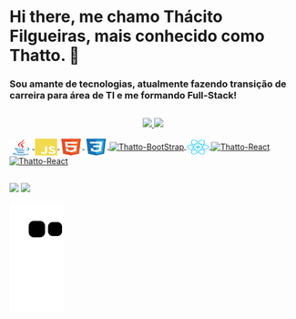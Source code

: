 # Hi there, me chamo Thácito Filgueiras, mais conhecido como Thatto. 👋</br><h3>Sou amante de tecnologias, atualmente fazendo transição de carreira para área de TI e me formando Full-Stack!<h3>

##

<div align="center">
  <a href="https://github.com/ThattoDev">
  <img height="180em" src="https://github-readme-stats.vercel.app/api?username=ThattoDev&show_icons=true&theme=aura&include_all_commits=true&count_private=true"/>
  <img height="180em" src="https://github-readme-stats.vercel.app/api/top-langs/?username=ThattoDev&layout=compact&langs_count=7&theme=aura"/>
</div>
<div style="display: inline_block"><br>
  <img align="center" alt="Thatto-Csharp" height="30" width="40" src="https://raw.githubusercontent.com/devicons/devicon/master/icons/java/java-original.svg">
  <img align="center" alt="Thatto-Js" height="30" width="40" src="https://raw.githubusercontent.com/devicons/devicon/master/icons/javascript/javascript-plain.svg">
  <img align="center" alt="Thatto-HTML" height="30" width="40" src="https://raw.githubusercontent.com/devicons/devicon/master/icons/html5/html5-original.svg">
  <img align="center" alt="Thatto-CSS" height="30" width="40" src="https://raw.githubusercontent.com/devicons/devicon/master/icons/css3/css3-original.svg">
  <img align="center" alt="Thatto-BootStrap" height="30" width="40" src="https://cdn.jsdelivr.net/gh/devicons/devicon/icons/android/android-original.svg"/>
  <img align="center" alt="Thatto-React" height="30" width="40" src="https://raw.githubusercontent.com/devicons/devicon/master/icons/react/react-original.svg">
  <img align="center" alt="Thatto-React" height="30" width="40" src="https://cdn.jsdelivr.net/gh/devicons/devicon/icons/bootstrap/bootstrap-original.svg" />
  <img align="center" alt="Thatto-React" height="30" width="40" src="https://cdn.jsdelivr.net/gh/devicons/devicon/icons/postgresql/postgresql-original.svg"/>
</div>
  
  ##
 
<div> 
  <a href="https://www.instagram.com/thattosalvini/" target="_blank"><img src="https://img.shields.io/badge/-Instagram-%23E4405F?style=for-the-badge&logo=instagram&logoColor=white" target="_blank"></a>
  <a href="https://www.linkedin.com/in/thácito-filgueiras-thatto-51b422190/" target="_blank"><img src="https://img.shields.io/badge/-LinkedIn-%230077B5?style=for-the-badge&logo=linkedin&logoColor=white" target="_blank"></a> 
 
  ![Snake animation](https://github.com/rafaballerini/rafaballerini/blob/output/github-contribution-grid-snake.svg)
 
</div>
